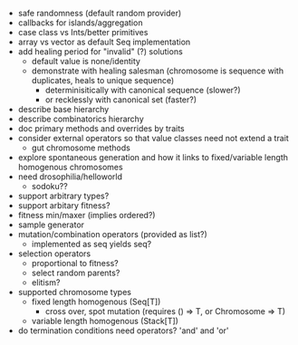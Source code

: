 * safe randomness (default random provider)
* callbacks for islands/aggregation
* case class vs Ints/better primitives
* array vs vector as default Seq implementation
* add healing period for "invalid" (?) solutions
  * default value is none/identity
  * demonstrate with healing salesman (chromosome is sequence with duplicates, heals to unique sequence)
    * determinisitically with canonical sequence (slower?)
    * or recklessly with canonical set (faster?)
* describe base hierarchy
* describe combinatorics hierarchy
* doc primary methods and overrides by traits
* consider external operators so that value classes need not extend a trait
  * gut chromosome methods
* explore spontaneous generation and how it links to fixed/variable length homogenous chromosomes
* need drosophilia/helloworld
  * sodoku??
* support arbitrary types?
* support arbitary fitness?
* fitness min/maxer (implies ordered?)
* sample generator
* mutation/combination operators (provided as list?)
  * implemented as seq yields seq?
* selection operators
  * proportional to fitness?
  * select random parents?
  * elitism?
* supported chromosome types
  * fixed length homogenous (Seq[T])
    * cross over, spot mutation (requires () => T, or Chromosome => T)
  * variable length homogenous (Stack[T])
* do termination conditions need operators? 'and' and 'or'
